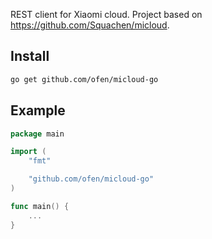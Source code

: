 REST client for Xiaomi cloud. Project based on https://github.com/Squachen/micloud.

## Install
```sh
go get github.com/ofen/micloud-go
```

## Example
```go
package main

import (
	"fmt"

	"github.com/ofen/micloud-go"
)

func main() {
	...
}
```
